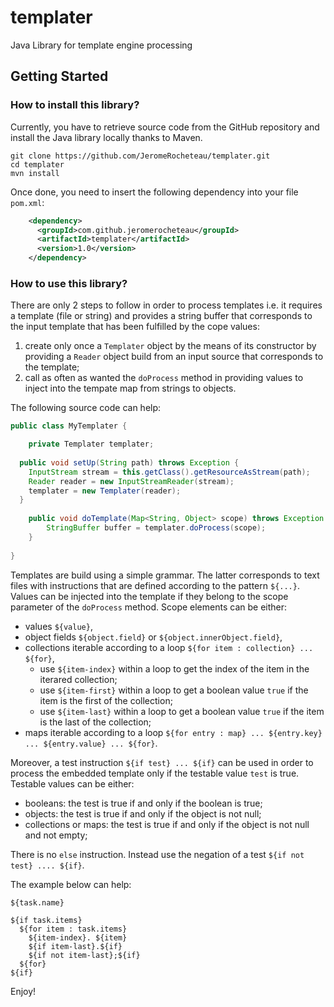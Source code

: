 # templater

Java Library for template engine processing

## Getting Started

### How to install this library?

Currently, you have to retrieve source code from the GitHub repository and install the Java library locally thanks to Maven.

```
git clone https://github.com/JeromeRocheteau/templater.git
cd templater
mvn install
```

Once done, you need to insert the following dependency into your file `pom.xml`:

```xml
    <dependency>
      <groupId>com.github.jeromerocheteau</groupId>
      <artifactId>templater</artifactId>
      <version>1.0</version>
    </dependency>
```

### How to use this library?

There are only 2 steps to follow in order to process templates i.e. it requires a template (file or string)
and provides a string buffer that corresponds to the input template that has been fulfilled by the cope values:

1. create only once a `Templater` object by the means of its constructor by providing a `Reader` object build from an input source that corresponds to the template;
2. call as often as wanted the `doProcess` method in providing values to inject into the tempate map from strings to objects.

The following source code can help:

```java
public class MyTemplater {

	private Templater templater;
	
  public void setUp(String path) throws Exception {
  	InputStream stream = this.getClass().getResourceAsStream(path);
  	Reader reader = new InputStreamReader(stream);
    templater = new Templater(reader);
  }
	
	public void doTemplate(Map<String, Object> scope) throws Exception {
		StringBuffer buffer = templater.doProcess(scope);
	}
  
}
```

Templates are build using a simple grammar. The latter corresponds to text files with 
instructions that are defined according to the pattern `${...}`. 
Values can be injected into the template if they belong 
to the scope parameter of the `doProcess` method. 
Scope elements can be either:

- values `${value}`, 
- object fields `${object.field}` or `${object.innerObject.field}`, 
- collections iterable according to a loop `${for item : collection} ... ${for}`, 
  - use `${item-index}` within a loop to get the index of the item in the iterared collection;
  - use `${item-first}` within a loop to get a boolean value `true` if the item is the first of the collection;
  - use `${item-last}` within a loop to get a boolean value `true` if the item is the last of the collection;
- maps iterable  according to a loop `${for entry : map} ... ${entry.key} ... ${entry.value} ... ${for}`.

Moreover, a test instruction `${if test} ... ${if}` can be used in order to process the embedded template
only if the testable value `test` is true. Testable values can be either:

- booleans: the test is true if and only if the boolean is true;
- objects: the test is true if and only if the object is not null;
- collections or maps: the test is true if and only if the object is not null and not empty;

There is no `else` instruction. Instead use the negation of a test `${if not test} .... ${if}`.

The example below can help:

```
${task.name}

${if task.items}
  ${for item : task.items}
    ${item-index}. ${item}
    ${if item-last}.${if}
    ${if not item-last};${if}
  ${for}
${if}
```

Enjoy!
